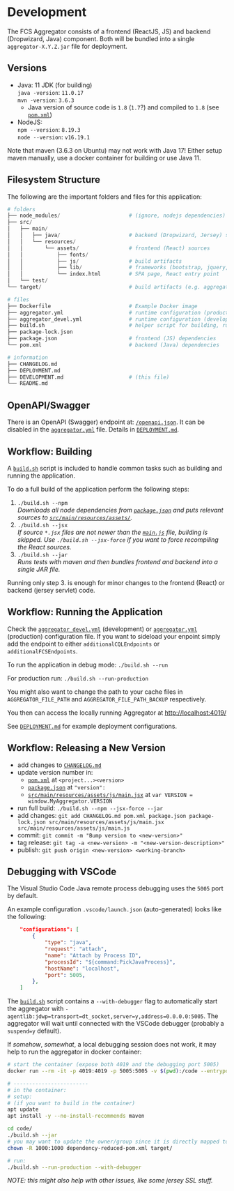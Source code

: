 # Development

The FCS Aggregator consists of a frontend (ReactJS, JS) and backend (Dropwizard, Java) component. Both will be bundled into a single `aggregator-X.Y.Z.jar` file for deployment.

## Versions

- Java: 11 JDK (for building)  
  `java -version`: `11.0.17`  
  `mvn -version`: `3.6.3`
  - Java version of source code is `1.8` (`1.7`?) and compiled to `1.8` (see [`pom.xml`](pom.xml))
- NodeJS:  
  `npm --version`: `8.19.3`  
  `node --version`: `v16.19.1`

Note that maven (3.6.3 on Ubuntu) may not work with Java 17! Either setup maven manually, use a docker container for building or use Java 11.

## Filesystem Structure

The following are the important folders and files for this application:

```python
# folders
├── node_modules/                      # (ignore, nodejs dependencies)
├── src/
│   ├── main/
│   │   ├── java/                      # backend (Dropwizard, Jersey) sources
│   │   └── resources/
│   │       └── assets/                # frontend (React) sources
│   │           ├── fonts/
│   │           ├── js/                # build artifacts
│   │           ├── lib/               # frameworks (bootstrap, jquery, react)
│   │           └── index.html         # SPA page, React entry point
│   └── test/
└── target/                            # build artifacts (e.g. aggregator-X.Y.Z.jar)

# files
├── Dockerfile                         # Example Docker image
├── aggregator.yml                     # runtime configuration (production use)
├── aggregator_devel.yml               # runtime configuration (development use)
├── build.sh                           # helper script for building, running etc.
├── package-lock.json
├── package.json                       # frontend (JS) dependencies
└── pom.xml                            # backend (Java) dependencies

# information
├── CHANGELOG.md
├── DEPLOYMENT.md
├── DEVELOPMENT.md                     # (this file)
└── README.md
```

## OpenAPI/Swagger

There is an OpenAPI (Swagger) endpoint at: [`/openapi.json`](http://localhost:4019/openapi.json). It can be disabled in the [`aggregator.yml`](aggregator.yml) file. Details in [`DEPLOYMENT.md`](DEPLOYMENT.md#openapiswagger).

## Workflow: Building

A [`build.sh`](build.sh) script is included to handle common tasks such as building and running the application.

To do a full build of the application perform the following steps:
1. `./build.sh --npm`  
   _Downloads all node dependencies from [`package.json`](package.json) and puts relevant sources to [`src/main/resources/assets/`](src/main/resources/assets/)._
2. `./build.sh --jsx`  
   _If source `*.jsx` files are not newer than the [`main.js`](src/main/resources/assets/js/main.js) file, building is skipped. Use `./build.sh --jsx-force` if you want to force recompiling the React sources._
3. `./build.sh --jar`  
   _Runs tests with maven and then bundles frontend and backend into a single JAR file._

Running only step 3. is enough for minor changes to the frontend (React) or backend (jersey servlet) code.

## Workflow: Running the Application

Check the [`aggregator_devel.yml`](aggregator_devel.yml) (development) or [`aggregator.yml`](aggregator.yml) (production) configuration file. If you want to sideload your enpoint simply add the endpoint to either `additionalCQLEndpoints` or `additionalFCSEndpoints`.

To run the application in debug mode:
`./build.sh --run`

For production run:
`./build.sh --run-production`

You might also want to change the path to your cache files in `AGGREGATOR_FILE_PATH` and `AGGREGATOR_FILE_PATH_BACKUP` respectively.

You then can access the locally running Aggregator at [http://localhost:4019/](http://localhost:4019/)

See [`DEPLOYMENT.md`](DEPLOYMENT.md) for example deployment configurations.

## Workflow: Releasing a New Version

- add changes to [`CHANGELOG.md`](CHANGELOG.md)
- update version number in:
  - [`pom.xml`](pom.xml) at `<project...><version>`
  - [`package.json`](package.json) at `"version":`
  - [`src/main/resources/assets/js/main.jsx`](src/main/resources/assets/js/main.jsx) at `var VERSION = window.MyAggregator.VERSION`
- run full build: `./build.sh --npm --jsx-force --jar`
- add changes: `git add CHANGELOG.md pom.xml package.json package-lock.json src/main/resources/assets/js/main.jsx src/main/resources/assets/js/main.js`
- commit: `git commit -m "Bump version to <new-version>"`
- tag release: `git tag -a <new-version> -m "<new-version-description>"`
- publish: `git push origin <new-version> <working-branch>`

## Debugging with VSCode

The Visual Studio Code Java remote process debugging uses the `5005` port by default.

An example configuration `.vscode/launch.json` (auto-generated) looks like the following:
```json
    "configurations": [
        {
            "type": "java",
            "request": "attach",
            "name": "Attach by Process ID",
            "processId": "${command:PickJavaProcess}",
            "hostName": "localhost",
            "port": 5005,
        },
    ]
```

The [`build.sh`](build.sh) script contains a `--with-debugger` flag to automatically start the aggregator with `-agentlib:jdwp=transport=dt_socket,server=y,address=0.0.0.0:5005`. The aggregator will wait until connected with the VSCode debugger (probably a `suspend=y` default).

If _somehow_, _somewhat_, a local debugging session does not work, it may help to run the aggregator in docker container:
```bash
# start the container (expose both 4019 and the debugging port 5005)
docker run --rm -it -p 4019:4019 -p 5005:5005 -v $(pwd):/code --entrypoint bash eclipse-temurin:11-jdk-jammy

# ------------------------
# in the container:
# setup:
# (if you want to build in the container)
apt update
apt install -y --no-install-recommends maven

cd code/
./build.sh --jar
# you may want to update the owner/group since it is directly mapped to the host
chown -R 1000:1000 dependency-reduced-pom.xml target/

# run:
./build.sh --run-production --with-debugger
```
_NOTE: this might also help with other issues, like some jersey SSL stuff._
